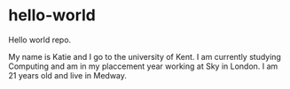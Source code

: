 # hello-world
Hello world repo.

My name is Katie and I go to the university of Kent. I am currently studying Computing and am in my placcement year working at Sky in London. I am 21 years old and live in Medway. 
